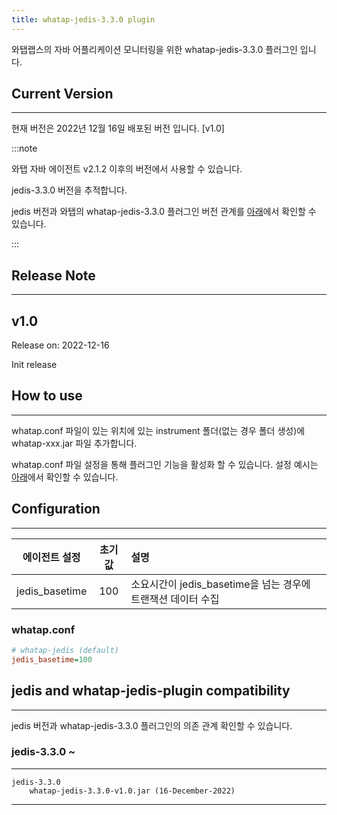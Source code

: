 ```yaml
---
title: whatap-jedis-3.3.0 plugin
---
```


와탭랩스의 자바 어플리케이션 모니터링을 위한 whatap-jedis-3.3.0 플러그인 입니다.

## Current Version

---

현재 버전은 2022년 12월 16일 배포된 버전 입니다. [v1.0]

:::note

와탭 자바 에이전트 v2.1.2 이후의 버전에서 사용할 수 있습니다.

jedis-3.3.0 버전을 추적합니다.

jedis 버전과 와탭의 whatap-jedis-3.3.0 플러그인 버전 관계를 [아래](#jedis-and-whatap-jedis-plugin-compatibility)에서 확인할 수 있습니다.

:::

## Release Note

---

## v1.0

Release on: 2022-12-16

Init release

## How to use

---

whatap.conf 파일이 있는 위치에 있는 instrument 폴더(없는 경우 폴더 생성)에 whatap-xxx.jar 파일 추가합니다.

whatap.conf 파일 설정을 통해 플러그인 기능을 활성화 할 수 있습니다. 설정 예시는 [아래](#whatapconf)에서 확인할 수 있습니다.

## Configuration

---

| 에이전트 설정            | 초기값    | 설명                        |
| --------------------- | :-----: | :------------------------- |
| jedis_basetime        | 100     | 소요시간이 jedis_basetime을 넘는 경우에 트랜잭션 데이터 수집 |

### whatap.conf

```ini title='whatap.conf'
# whatap-jedis (default) 
jedis_basetime=100
```

## jedis and whatap-jedis-plugin compatibility

---

jedis 버전과 whatap-jedis-3.3.0 플러그인의 의존 관계 확인할 수 있습니다.

### jedis-3.3.0 ~

---
    jedis-3.3.0
        whatap-jedis-3.3.0-v1.0.jar (16-December-2022)
---
